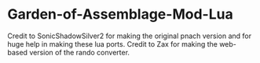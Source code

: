 # Garden-of-Assemblage-Mod-Lua

Credit to SonicShadowSilver2 for making the original pnach version and for huge help in making these lua ports.
Credit to Zax for making the web-based version of the rando converter.